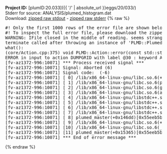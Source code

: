 **Project ID:** [plumID:20.033]({{ '/' | absolute_url }}eggs/20/033/)  
Stderr for source:  ANALYSIS/plumed_histogram.dat   
Download: [zipped raw stdout](plumed_histogram.dat.plumed_master.stdout.txt.zip) - [zipped raw stderr](plumed_histogram.dat.plumed_master.stderr.txt.zip) 
{% raw %}
<pre>
#! Only the first 1000 rows of the error file are shown below
#! To inspect the full error file, please download the zipped raw stderr file above
WARNING: IFile closed in the middle of reading. seems strange!
terminate called after throwing an instance of 'PLMD::Plumed::ExceptionError'
what():
(core/Action.cpp:375) void PLMD::Action::error(const std::string&) const
ERROR in input to action DUMPGRID with label @30 : keyword ARG is compulsory for this action
[fv-az1372-996:10071] *** Process received signal ***
[fv-az1372-996:10071] Signal: Aborted (6)
[fv-az1372-996:10071] Signal code:  (-6)
[fv-az1372-996:10071] [ 0] /lib/x86_64-linux-gnu/libc.so.6(+0x45330)[0x7faf2d245330]
[fv-az1372-996:10071] [ 1] /lib/x86_64-linux-gnu/libc.so.6(pthread_kill+0x11c)[0x7faf2d29eb2c]
[fv-az1372-996:10071] [ 2] /lib/x86_64-linux-gnu/libc.so.6(gsignal+0x1e)[0x7faf2d24527e]
[fv-az1372-996:10071] [ 3] /lib/x86_64-linux-gnu/libc.so.6(abort+0xdf)[0x7faf2d2288ff]
[fv-az1372-996:10071] [ 4] /lib/x86_64-linux-gnu/libstdc++.so.6(+0xa5ff5)[0x7faf2d6a5ff5]
[fv-az1372-996:10071] [ 5] /lib/x86_64-linux-gnu/libstdc++.so.6(+0xbb0da)[0x7faf2d6bb0da]
[fv-az1372-996:10071] [ 6] /lib/x86_64-linux-gnu/libstdc++.so.6(_ZSt10unexpectedv+0x0)[0x7faf2d6a5a55]
[fv-az1372-996:10071] [ 7] /lib/x86_64-linux-gnu/libstdc++.so.6(+0xa5a6f)[0x7faf2d6a5a6f]
[fv-az1372-996:10071] [ 8] plumed_master(+0x146dd)[0x55eeb5b1e6dd]
[fv-az1372-996:10071] [ 9] /lib/x86_64-linux-gnu/libc.so.6(+0x2a1ca)[0x7faf2d22a1ca]
[fv-az1372-996:10071] [10] /lib/x86_64-linux-gnu/libc.so.6(__libc_start_main+0x8b)[0x7faf2d22a28b]
[fv-az1372-996:10071] [11] plumed_master(+0x15365)[0x55eeb5b1f365]
[fv-az1372-996:10071] *** End of error message ***
</pre>
{% endraw %}
